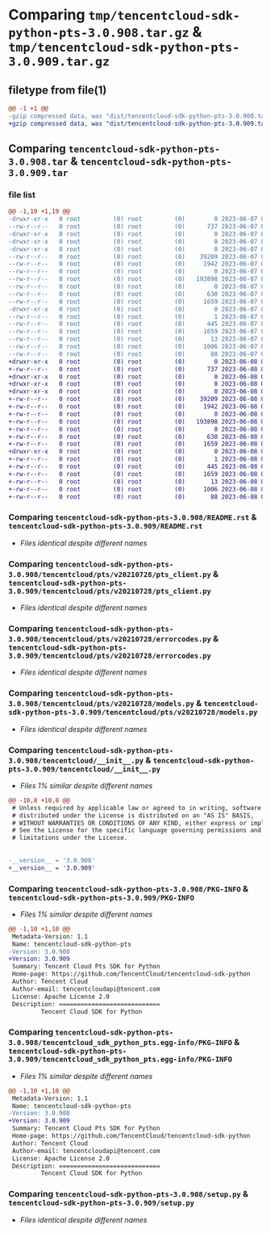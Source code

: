 # Comparing `tmp/tencentcloud-sdk-python-pts-3.0.908.tar.gz` & `tmp/tencentcloud-sdk-python-pts-3.0.909.tar.gz`

## filetype from file(1)

```diff
@@ -1 +1 @@
-gzip compressed data, was "dist/tencentcloud-sdk-python-pts-3.0.908.tar", last modified: Wed Jun  7 00:30:00 2023, max compression
+gzip compressed data, was "dist/tencentcloud-sdk-python-pts-3.0.909.tar", last modified: Thu Jun  8 00:30:54 2023, max compression
```

## Comparing `tencentcloud-sdk-python-pts-3.0.908.tar` & `tencentcloud-sdk-python-pts-3.0.909.tar`

### file list

```diff
@@ -1,19 +1,19 @@
-drwxr-xr-x   0 root         (0) root         (0)        0 2023-06-07 00:30:00.000000 tencentcloud-sdk-python-pts-3.0.908/
--rw-r--r--   0 root         (0) root         (0)      737 2023-06-07 00:30:00.000000 tencentcloud-sdk-python-pts-3.0.908/README.rst
-drwxr-xr-x   0 root         (0) root         (0)        0 2023-06-07 00:30:00.000000 tencentcloud-sdk-python-pts-3.0.908/tencentcloud/
-drwxr-xr-x   0 root         (0) root         (0)        0 2023-06-07 00:30:00.000000 tencentcloud-sdk-python-pts-3.0.908/tencentcloud/pts/
-drwxr-xr-x   0 root         (0) root         (0)        0 2023-06-07 00:30:00.000000 tencentcloud-sdk-python-pts-3.0.908/tencentcloud/pts/v20210728/
--rw-r--r--   0 root         (0) root         (0)    39209 2023-06-07 00:30:00.000000 tencentcloud-sdk-python-pts-3.0.908/tencentcloud/pts/v20210728/pts_client.py
--rw-r--r--   0 root         (0) root         (0)     1942 2023-06-07 00:30:00.000000 tencentcloud-sdk-python-pts-3.0.908/tencentcloud/pts/v20210728/errorcodes.py
--rw-r--r--   0 root         (0) root         (0)        0 2023-06-07 00:30:00.000000 tencentcloud-sdk-python-pts-3.0.908/tencentcloud/pts/v20210728/__init__.py
--rw-r--r--   0 root         (0) root         (0)   193898 2023-06-07 00:30:00.000000 tencentcloud-sdk-python-pts-3.0.908/tencentcloud/pts/v20210728/models.py
--rw-r--r--   0 root         (0) root         (0)        0 2023-06-07 00:30:00.000000 tencentcloud-sdk-python-pts-3.0.908/tencentcloud/pts/__init__.py
--rw-r--r--   0 root         (0) root         (0)      630 2023-06-07 00:30:00.000000 tencentcloud-sdk-python-pts-3.0.908/tencentcloud/__init__.py
--rw-r--r--   0 root         (0) root         (0)     1659 2023-06-07 00:30:00.000000 tencentcloud-sdk-python-pts-3.0.908/PKG-INFO
-drwxr-xr-x   0 root         (0) root         (0)        0 2023-06-07 00:30:00.000000 tencentcloud-sdk-python-pts-3.0.908/tencentcloud_sdk_python_pts.egg-info/
--rw-r--r--   0 root         (0) root         (0)        1 2023-06-07 00:30:00.000000 tencentcloud-sdk-python-pts-3.0.908/tencentcloud_sdk_python_pts.egg-info/dependency_links.txt
--rw-r--r--   0 root         (0) root         (0)      445 2023-06-07 00:30:00.000000 tencentcloud-sdk-python-pts-3.0.908/tencentcloud_sdk_python_pts.egg-info/SOURCES.txt
--rw-r--r--   0 root         (0) root         (0)     1659 2023-06-07 00:30:00.000000 tencentcloud-sdk-python-pts-3.0.908/tencentcloud_sdk_python_pts.egg-info/PKG-INFO
--rw-r--r--   0 root         (0) root         (0)       13 2023-06-07 00:30:00.000000 tencentcloud-sdk-python-pts-3.0.908/tencentcloud_sdk_python_pts.egg-info/top_level.txt
--rw-r--r--   0 root         (0) root         (0)     1006 2023-06-07 00:30:00.000000 tencentcloud-sdk-python-pts-3.0.908/setup.py
--rw-r--r--   0 root         (0) root         (0)       88 2023-06-07 00:30:00.000000 tencentcloud-sdk-python-pts-3.0.908/setup.cfg
+drwxr-xr-x   0 root         (0) root         (0)        0 2023-06-08 00:30:54.000000 tencentcloud-sdk-python-pts-3.0.909/
+-rw-r--r--   0 root         (0) root         (0)      737 2023-06-08 00:30:53.000000 tencentcloud-sdk-python-pts-3.0.909/README.rst
+drwxr-xr-x   0 root         (0) root         (0)        0 2023-06-08 00:30:54.000000 tencentcloud-sdk-python-pts-3.0.909/tencentcloud/
+drwxr-xr-x   0 root         (0) root         (0)        0 2023-06-08 00:30:54.000000 tencentcloud-sdk-python-pts-3.0.909/tencentcloud/pts/
+drwxr-xr-x   0 root         (0) root         (0)        0 2023-06-08 00:30:54.000000 tencentcloud-sdk-python-pts-3.0.909/tencentcloud/pts/v20210728/
+-rw-r--r--   0 root         (0) root         (0)    39209 2023-06-08 00:30:53.000000 tencentcloud-sdk-python-pts-3.0.909/tencentcloud/pts/v20210728/pts_client.py
+-rw-r--r--   0 root         (0) root         (0)     1942 2023-06-08 00:30:53.000000 tencentcloud-sdk-python-pts-3.0.909/tencentcloud/pts/v20210728/errorcodes.py
+-rw-r--r--   0 root         (0) root         (0)        0 2023-06-08 00:30:53.000000 tencentcloud-sdk-python-pts-3.0.909/tencentcloud/pts/v20210728/__init__.py
+-rw-r--r--   0 root         (0) root         (0)   193898 2023-06-08 00:30:53.000000 tencentcloud-sdk-python-pts-3.0.909/tencentcloud/pts/v20210728/models.py
+-rw-r--r--   0 root         (0) root         (0)        0 2023-06-08 00:30:53.000000 tencentcloud-sdk-python-pts-3.0.909/tencentcloud/pts/__init__.py
+-rw-r--r--   0 root         (0) root         (0)      630 2023-06-08 00:30:53.000000 tencentcloud-sdk-python-pts-3.0.909/tencentcloud/__init__.py
+-rw-r--r--   0 root         (0) root         (0)     1659 2023-06-08 00:30:54.000000 tencentcloud-sdk-python-pts-3.0.909/PKG-INFO
+drwxr-xr-x   0 root         (0) root         (0)        0 2023-06-08 00:30:54.000000 tencentcloud-sdk-python-pts-3.0.909/tencentcloud_sdk_python_pts.egg-info/
+-rw-r--r--   0 root         (0) root         (0)        1 2023-06-08 00:30:54.000000 tencentcloud-sdk-python-pts-3.0.909/tencentcloud_sdk_python_pts.egg-info/dependency_links.txt
+-rw-r--r--   0 root         (0) root         (0)      445 2023-06-08 00:30:54.000000 tencentcloud-sdk-python-pts-3.0.909/tencentcloud_sdk_python_pts.egg-info/SOURCES.txt
+-rw-r--r--   0 root         (0) root         (0)     1659 2023-06-08 00:30:54.000000 tencentcloud-sdk-python-pts-3.0.909/tencentcloud_sdk_python_pts.egg-info/PKG-INFO
+-rw-r--r--   0 root         (0) root         (0)       13 2023-06-08 00:30:54.000000 tencentcloud-sdk-python-pts-3.0.909/tencentcloud_sdk_python_pts.egg-info/top_level.txt
+-rw-r--r--   0 root         (0) root         (0)     1006 2023-06-08 00:30:53.000000 tencentcloud-sdk-python-pts-3.0.909/setup.py
+-rw-r--r--   0 root         (0) root         (0)       88 2023-06-08 00:30:54.000000 tencentcloud-sdk-python-pts-3.0.909/setup.cfg
```

### Comparing `tencentcloud-sdk-python-pts-3.0.908/README.rst` & `tencentcloud-sdk-python-pts-3.0.909/README.rst`

 * *Files identical despite different names*

### Comparing `tencentcloud-sdk-python-pts-3.0.908/tencentcloud/pts/v20210728/pts_client.py` & `tencentcloud-sdk-python-pts-3.0.909/tencentcloud/pts/v20210728/pts_client.py`

 * *Files identical despite different names*

### Comparing `tencentcloud-sdk-python-pts-3.0.908/tencentcloud/pts/v20210728/errorcodes.py` & `tencentcloud-sdk-python-pts-3.0.909/tencentcloud/pts/v20210728/errorcodes.py`

 * *Files identical despite different names*

### Comparing `tencentcloud-sdk-python-pts-3.0.908/tencentcloud/pts/v20210728/models.py` & `tencentcloud-sdk-python-pts-3.0.909/tencentcloud/pts/v20210728/models.py`

 * *Files identical despite different names*

### Comparing `tencentcloud-sdk-python-pts-3.0.908/tencentcloud/__init__.py` & `tencentcloud-sdk-python-pts-3.0.909/tencentcloud/__init__.py`

 * *Files 1% similar despite different names*

```diff
@@ -10,8 +10,8 @@
 # Unless required by applicable law or agreed to in writing, software
 # distributed under the License is distributed on an "AS IS" BASIS,
 # WITHOUT WARRANTIES OR CONDITIONS OF ANY KIND, either express or implied.
 # See the License for the specific language governing permissions and
 # limitations under the License.
 
 
-__version__ = '3.0.908'
+__version__ = '3.0.909'
```

### Comparing `tencentcloud-sdk-python-pts-3.0.908/PKG-INFO` & `tencentcloud-sdk-python-pts-3.0.909/PKG-INFO`

 * *Files 1% similar despite different names*

```diff
@@ -1,10 +1,10 @@
 Metadata-Version: 1.1
 Name: tencentcloud-sdk-python-pts
-Version: 3.0.908
+Version: 3.0.909
 Summary: Tencent Cloud Pts SDK for Python
 Home-page: https://github.com/TencentCloud/tencentcloud-sdk-python
 Author: Tencent Cloud
 Author-email: tencentcloudapi@tencent.com
 License: Apache License 2.0
 Description: ============================
         Tencent Cloud SDK for Python
```

### Comparing `tencentcloud-sdk-python-pts-3.0.908/tencentcloud_sdk_python_pts.egg-info/PKG-INFO` & `tencentcloud-sdk-python-pts-3.0.909/tencentcloud_sdk_python_pts.egg-info/PKG-INFO`

 * *Files 1% similar despite different names*

```diff
@@ -1,10 +1,10 @@
 Metadata-Version: 1.1
 Name: tencentcloud-sdk-python-pts
-Version: 3.0.908
+Version: 3.0.909
 Summary: Tencent Cloud Pts SDK for Python
 Home-page: https://github.com/TencentCloud/tencentcloud-sdk-python
 Author: Tencent Cloud
 Author-email: tencentcloudapi@tencent.com
 License: Apache License 2.0
 Description: ============================
         Tencent Cloud SDK for Python
```

### Comparing `tencentcloud-sdk-python-pts-3.0.908/setup.py` & `tencentcloud-sdk-python-pts-3.0.909/setup.py`

 * *Files identical despite different names*

